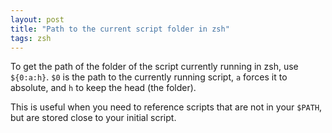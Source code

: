 ```yaml
---
layout: post
title: "Path to the current script folder in zsh"
tags: zsh
---
```


To get the path of the folder of the script currently running in zsh, use
`${0:a:h}`. `$0` is the path to the currently running script, `a` forces it to
absolute, and `h` to keep the head (the folder).

This is useful when you need to reference scripts that are not in your
`$PATH`, but are stored close to your initial script.


